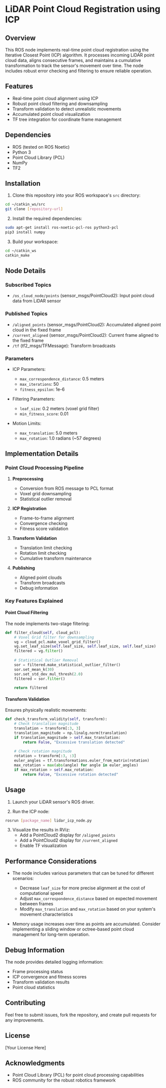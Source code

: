 # LiDAR Point Cloud Registration using ICP

## Overview
This ROS node implements real-time point cloud registration using the Iterative Closest Point (ICP) algorithm. It processes incoming LiDAR point cloud data, aligns consecutive frames, and maintains a cumulative transformation to track the sensor's movement over time. The node includes robust error checking and filtering to ensure reliable operation.

## Features
- Real-time point cloud alignment using ICP
- Robust point cloud filtering and downsampling
- Transform validation to detect unrealistic movements
- Accumulated point cloud visualization
- TF tree integration for coordinate frame management

## Dependencies
- ROS (tested on ROS Noetic)
- Python 3
- Point Cloud Library (PCL)
- NumPy
- TF2

## Installation
1. Clone this repository into your ROS workspace's `src` directory:
```bash
cd ~/catkin_ws/src
git clone [repository-url]
```

2. Install the required dependencies:
```bash
sudo apt-get install ros-noetic-pcl-ros python3-pcl
pip3 install numpy
```

3. Build your workspace:
```bash
cd ~/catkin_ws
catkin_make
```

## Node Details

### Subscribed Topics
- `/os_cloud_node/points` (sensor_msgs/PointCloud2): Input point cloud data from LiDAR sensor

### Published Topics
- `/aligned_points` (sensor_msgs/PointCloud2): Accumulated aligned point cloud in the fixed frame
- `/current_aligned` (sensor_msgs/PointCloud2): Current frame aligned to the fixed frame
- `/tf` (tf2_msgs/TFMessage): Transform broadcasts

### Parameters
- ICP Parameters:
  - `max_correspondence_distance`: 0.5 meters
  - `max_iterations`: 50
  - `fitness_epsilon`: 1e-6

- Filtering Parameters:
  - `leaf_size`: 0.2 meters (voxel grid filter)
  - `min_fitness_score`: 0.01

- Motion Limits:
  - `max_translation`: 5.0 meters
  - `max_rotation`: 1.0 radians (~57 degrees)

## Implementation Details

### Point Cloud Processing Pipeline
1. **Preprocessing**
   - Conversion from ROS message to PCL format
   - Voxel grid downsampling
   - Statistical outlier removal

2. **ICP Registration**
   - Frame-to-frame alignment
   - Convergence checking
   - Fitness score validation

3. **Transform Validation**
   - Translation limit checking
   - Rotation limit checking
   - Cumulative transform maintenance

4. **Publishing**
   - Aligned point clouds
   - Transform broadcasts
   - Debug information

### Key Features Explained

#### Point Cloud Filtering
The node implements two-stage filtering:
```python
def filter_cloud(self, cloud_pcl):
    # Voxel Grid filter for downsampling
    vg = cloud_pcl.make_voxel_grid_filter()
    vg.set_leaf_size(self.leaf_size, self.leaf_size, self.leaf_size)
    filtered = vg.filter()
    
    # Statistical Outlier Removal
    sor = filtered.make_statistical_outlier_filter()
    sor.set_mean_k(30)
    sor.set_std_dev_mul_thresh(2.0)
    filtered = sor.filter()
    
    return filtered
```

#### Transform Validation
Ensures physically realistic movements:
```python
def check_transform_validity(self, transform):
    # Check translation magnitude
    translation = transform[:3, 3]
    translation_magnitude = np.linalg.norm(translation)
    if translation_magnitude > self.max_translation:
        return False, "Excessive translation detected"
    
    # Check rotation magnitude
    rotation = transform[:3, :3]
    euler_angles = tf.transformations.euler_from_matrix(rotation)
    max_rotation = max(abs(angle) for angle in euler_angles)
    if max_rotation > self.max_rotation:
        return False, "Excessive rotation detected"
```

## Usage

1. Launch your LiDAR sensor's ROS driver.

2. Run the ICP node:
```bash
rosrun [package_name] lidar_icp_node.py
```

3. Visualize the results in RViz:
   - Add a PointCloud2 display for `/aligned_points`
   - Add a PointCloud2 display for `/current_aligned`
   - Enable TF visualization

## Performance Considerations

- The node includes various parameters that can be tuned for different scenarios:
  - Decrease `leaf_size` for more precise alignment at the cost of computational speed
  - Adjust `max_correspondence_distance` based on expected movement between frames
  - Modify `max_translation` and `max_rotation` based on your system's movement characteristics

- Memory usage increases over time as points are accumulated. Consider implementing a sliding window or octree-based point cloud management for long-term operation.

## Debug Information
The node provides detailed logging information:
- Frame processing status
- ICP convergence and fitness scores
- Transform validation results
- Point cloud statistics

## Contributing
Feel free to submit issues, fork the repository, and create pull requests for any improvements.

## License
[Your License Here]

## Acknowledgments
- Point Cloud Library (PCL) for point cloud processing capabilities
- ROS community for the robust robotics framework
